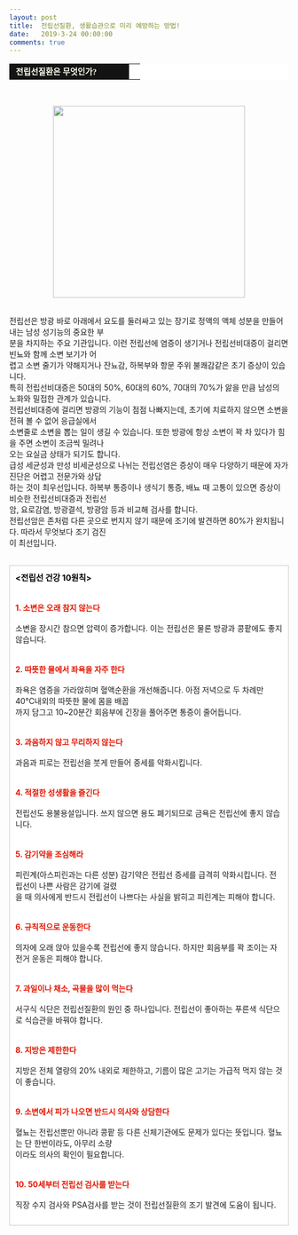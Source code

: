 ```yaml
---
layout: post
title:  전립선질환, 생활습관으로 미리 예방하는 방법!
date:   2019-3-24 00:00:00
comments: true
---
```





<table width="99%" bgcolor="#ffffff" cellspacing="1" cellpadding="2"><tbody><tr><td width="200" bgcolor="#141313" style-="border-bottom:#141313 1px solid; border-left:#141313 1px solid; border-top:#141313 1px solid; &#13;&#10;border-right:#141313 1px solid"><span style="color: rgb(0, 0, 0); font-family: 맑은 고딕, dotum, verdana; font-size: 11pt;"><strong><span syle="font-size:11pt"><font color="#fffff0">&nbsp;전립선질환은 무엇인가?</font></span></strong></span></td><td style="border-width: 0px 0px 1px; border-style: solid; border-color: rgb(255, 255, 255) rgb(255, 255, 255) rgb(20, 19, 19);"><span style="font-size: 11pt;"><font color="#000000">&nbsp;</font></span></td></tr></tbody></table><p><br></p>
<p style="margin: 0px;"><div class="imageblock center" style="text-align: center; clear: both;"><span data-url="https://t1.daumcdn.net/cfile/tistory/162AAE4D4E3230501A?download" data-lightbox="lightbox"><img width="346" height="262" style="height: auto; cursor: pointer; max-width: 100%;" alt="" src="https://t1.daumcdn.net/cfile/tistory/162AAE4D4E3230501A" filename="수도꼭지.jpg" filemime="image/jpeg"></span></div><p></p>
<p><br>전립선은 방광 바로 아래에서 요도를 둘러싸고 있는 장기로 정액의 액체 성분을 만들어 내는 남성 성기능의 중요한 부<br> 분을 차지하는 주요 기관입니다. 이런 전립선에 염증이 생기거나 전립선비대증이 걸리면 빈뇨와 함께 소변 보기가 어<br> 렵고 소변 줄기가 약해지거나 잔뇨감, 하복부와 항문 주위 불쾌감같은 초기 증상이 있습니다. <br>특히 전립선비대증은 50대의 50%, 60대의 60%, 70대의 70%가 앓을 만큼 남성의 노화와 밀접한 관계가 있습니다.<br>전립선비대증에 걸리면 방광의 기능이 점점 나빠지는데, 초기에 치료하지 않으면 소변을 전혀 볼 수 없어 응급실에서<br> 소변줄로 소변을 뽑는 일이 생길 수 있습니다. 또한 방광에 항상 소변이 꽉 차 있다가 힘을 주면 소변이 조금씩 밀려나<br> 오는 요실금 상태가 되기도 합니다.<br>급성 세균성과 만성 비세균성으로 나뉘는 전립선염은 증상이 매우 다양하기 때문에 자가진단은 어렵고 전문가와 상담<br> 하는 것이 최우선입니다. 하복부 통증이나 생식기 통증, 배뇨 때 고통이 있으면 증상이 비슷한 전립선비대증과 전립선<br> 암, 요로감염, 방광결석, 방광암 등과 비교해 검사를 합니다.<br>전립선암은 존처럼 다른 곳으로 번지지 않기 때문에 조기에 발견하면 80%가 완치됩니다. 따라서 무엇보다 조기 검진<br> 이 최선입니다. <br><br></p><div class="txc-textbox" style="padding: 10px; border: 1px solid rgb(203, 203, 203); border-image: none; background-color: rgb(255, 255, 255);"><span style="font-size: 11pt;"><strong><font color="#000000">&lt;전립선 건강 10원칙&gt;</font></strong></span><br><br><br><strong><font color="#e31600">1. 소변은 오래 참지 않는다<br></font></strong><br> 소변을 장시간 참으면 압력이 증가합니다. 이는 전립선은 물론 방광과 콩팥에도 좋지 않습니다.<br><br><br><strong><font color="#e31600">2. 따뜻한 물에서 좌욕을 자주 한다<br></font></strong><br> 좌욕은 염증을 가라앉히며 혈액순환을 개선해줍니다. 아점 저녁으로 두 차례만 40℃내외의 따뜻한 물에 몸을 배꼽<br> 까지 담그고 10~20분간 회음부에 긴장을 풀어주면 통증이 줄어듭니다.<br><br><br><strong><font color="#e31600">3. 과음하지 않고 무리하지 않는다</font></strong><br><br>과음과 피로는 전립선을 붓게 만들어 중세를 악화시킵니다.<br><br><br><strong><font color="#e31600">4. 적절한 성생활을 즐긴다</font></strong><br><br>전립선도 용불용설입니다. 쓰지 않으면 용도 폐기되므로 금욕은 전립선에 좋지 않습니다.<br><br><br><strong><font color="#e31600">5. 감기약을 조심해라</font></strong><br><br>피린계(아스피린과는 다른 성분) 감기약은 전립선 증세를 급격히 악화시킵니다. 전립선이 나쁜 사람은 감기에 걸렸<br> 을 때 의사에게 반드시 전립선이 나쁘다는 사실을 밝히고 피린계는 피해야 합니다.<br><br><br><strong><font color="#e31600">6. 규칙적으로 운동한다</font></strong><br><br>의자에 오래 앉아 있을수록 전립선에 좋지 않습니다. 하지만 회음부를 꽉 조이는 자전거 운동은 피해야 합니다.<br><br><br><strong><font color="#e31600">7. 과일이나 채소, 곡물을 많이 먹는다</font></strong><br><br>서구식 식단은 전립선질환의 원인 중 하나입니다.&nbsp;전립선이 좋아하는 푸른색 식단으로 식습관을 바꿔야 합니다.<br><br><br><strong><font color="#e31600">8. 지방은 제한한다</font></strong><br><br>지방은 전체 열량의 20% 내외로 제한하고, 기름이 많은 고기는 가급적 먹지 않는 것이 좋습니다.<br><br><br><strong><font color="#e31600">9. 소변에서 피가 나오면 반드시 의사와 상담한다</font></strong><br><br>혈뇨는 전립선뿐만 아니라 콩팥 등 다른 신체기관에도 문제가 있다는 뜻입니다. 혈뇨는 단 한번이라도, 아무리 소량<br> 이라도 의사의 확인이 필요합니다.<br><br><br><strong><font color="#e31600">10. 50세부터 전립선 검사를 받는다</font></strong><br><br>직장 수지 검사와 PSA검사를 받는 것이 전립선질환의 조기 발견에 도움이 됩니다.<br><br></div><p><br></p><span style="font-size: 10pt;"><p></p><div><center>

<br></center></div><center><br></center></span><center><br></center><div></div><p><br></p>